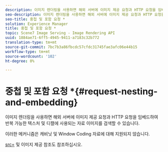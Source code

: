 ```yaml
---
description: 이미지 렌더링을 사용하면 해외 서버에 이미지 제공 요청과 HTTP 요청을 임베드하여 반복 가능한 텍스처 및 디캘에 사용되는 자료 이미지를 검색할 수 있습니다.
seo-description: 이미지 렌더링을 사용하면 해외 서버에 이미지 제공 요청과 HTTP 요청을 임베드하여 반복 가능한 텍스처 및 디캘에 사용되는 자료 이미지를 검색할 수 있습니다.
seo-title: 중첩 및 포함 요청 *
solution: Experience Manager
title: 중첩 및 포함 요청 *
topic: Scene7 Image Serving - Image Rendering API
uuid: 1884ae71-6ff5-4945-9411-a7183c32b772
translation-type: tm+mt
source-git-commit: 7bc7b3a86fbcdc57cfdc31745fae3afc06e44b15
workflow-type: tm+mt
source-wordcount: '102'
ht-degree: 0%

---
```



# 중첩 및 포함 요청 *{#request-nesting-and-embedding}

이미지 렌더링을 사용하면 해외 서버에 이미지 제공 요청과 HTTP 요청을 임베드하여 반복 가능한 텍스처 및 디캘에 사용되는 자료 이미지를 검색할 수 있습니다.

이러한 메커니즘은 캐비닛 및 Window Coding 자료에 대해 지원되지 않습니다.

[src=](../../../../../../ir-api/http-protocol/image-rendering-api-ref/c-ir-http-protocol-ref/c-ir-http-protocol-command-reference/r-ir-src.md#reference-62c98abad22149d68d405ed6aaff8272) 및 이미지 제공 참조도 참조하십시오.
